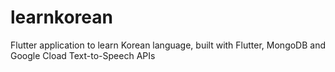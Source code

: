 # learnkorean
Flutter application to learn Korean language, built with Flutter, MongoDB and Google Cload Text-to-Speech APIs

